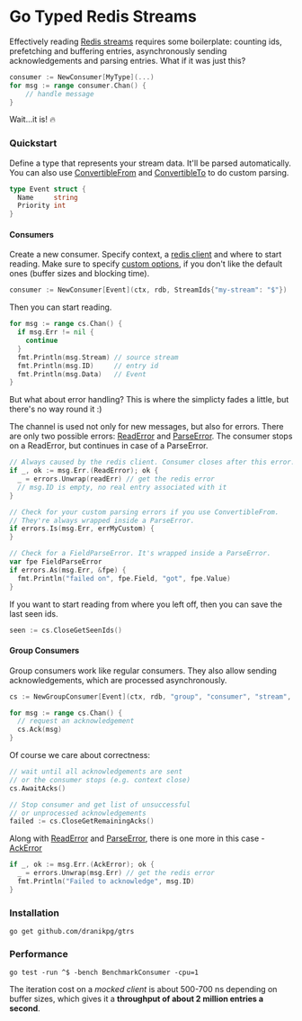 # Go Typed Redis Streams

Effectively reading [Redis streams](https://redis.io/docs/manual/data-types/streams/) requires some boilerplate: counting ids, prefetching and buffering entries, asynchronously sending acknowledgements and parsing entries. What if it was just this?

```go
consumer := NewConsumer[MyType](...)
for msg := range consumer.Chan() {
    // handle message
}
```

Wait...it is! 🔥

### Quickstart

Define a type that represents your stream data. 
It'll be parsed automatically. You can also use [ConvertibleFrom]() and [ConvertibleTo]() to do custom parsing.

```go
type Event struct {
  Name     string
  Priority int
}
```

#### Consumers

Create a new consumer. Specify context, a [redis client](https://github.com/go-redis/redis) and where to start reading. Make sure to specify [custom options](), if you don't like the default ones (buffer sizes and blocking time).

```go
consumer := NewConsumer[Event](ctx, rdb, StreamIds{"my-stream": "$"})
```

Then you can start reading.

```go
for msg := range cs.Chan() {
  if msg.Err != nil {
    continue
  }
  fmt.Println(msg.Stream) // source stream
  fmt.Println(msg.ID)     // entry id
  fmt.Println(msg.Data)   // Event
}
```

But what about error handling? This is where the simplicty fades a little, but there's no way round it :)


The channel is used not only for new messages, but also for errors. There are only two possible errors: [ReadError]() and [ParseError](). The consumer stops on a ReadError, but continues in case of a ParseError.

```go
// Always caused by the redis client. Consumer closes after this error.
if _, ok := msg.Err.(ReadError); ok {
  _ = errors.Unwrap(readErr) // get the redis error
  // msg.ID is empty, no real entry associated with it
}

// Check for your custom parsing errors if you use ConvertibleFrom. 
// They're always wrapped inside a ParseError.
if errors.Is(msg.Err, errMyCustom) {
}

// Check for a FieldParseError. It's wrapped inside a ParseError.
var fpe FieldParseError
if errors.As(msg.Err, &fpe) {
  fmt.Println("failed on", fpe.Field, "got", fpe.Value)
}

```

If you want to start reading from where you left off, then you can save the last seen ids.
```go
seen := cs.CloseGetSeenIds()
```

#### Group Consumers

Group consumers work like regular consumers. They also allow sending acknowledgements, which are processed asynchronously.

```go
cs := NewGroupConsumer[Event](ctx, rdb, "group", "consumer", "stream", ">")

for msg := range cs.Chan() {
  // request an acknowledgement
  cs.Ack(msg)
}
```

Of course we care about correctness:
```go
// wait until all acknowledgements are sent
// or the consumer stops (e.g. context close)
cs.AwaitAcks()

// Stop consumer and get list of unsuccessful
// or unprocessed acknowledgements
failed := cs.CloseGetRemainingAcks()
```

Along with [ReadError]() and [ParseError](), there is one more in this case - [AckError]()

```go
if _, ok := msg.Err.(AckError); ok {
  _ = errors.Unwrap(msg.Err) // get the redis error
  fmt.Println("Failed to acknowledge", msg.ID)
}
```

### Installation

```
go get github.com/dranikpg/gtrs
```

### Performance

```
go test -run ^$ -bench BenchmarkConsumer -cpu=1
```

The iteration cost on a _mocked client_ is about 500-700 ns depending on buffer sizes, which gives it a **throughput of about 2 million entries a second**.
